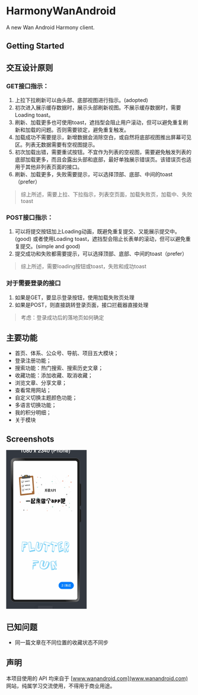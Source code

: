 # HarmonyWanAndroid

A new Wan Android Harmony client.

## Getting Started


## 交互设计原则
### GET接口指示：
1. 上拉下拉刷新可以由头部、底部视图进行指示。(adopted)
2. 初次进入展示缓存数据时，展示头部刷新视图。不展示缓存数据时，需要Loading toast。
3. 刷新、加载更多也可使用toast，遮挡型会阻止用户滚动，但可以避免重复刷新和加载的问题。否则需要锁定，避免重复触发。
4. 加载成功不需要提示，新增数据会消除空白，或自然将底部视图推出屏幕可见区。列表无数据需要有空视图提示。
5. 初次加载出错，需要重试按钮。不宜作为列表的空视图，需要避免触发列表的底部加载更多，而且会露出头部和底部，最好单独展示错误页。该错误页也适用于其他非列表页面的接口。
6. 刷新、加载更多，失败需要提示，可以选择顶部、底部、中间的toast（prefer）
>综上所述，需要上拉、下拉指示，列表空页面，加载失败页，加载中、失败toast

### POST接口指示：
1. 可以将提交按钮加上Loading动画，既避免重复提交、又能展示提交中。(good)
   或者使用Loading toast，遮挡型会阻止长表单的滚动，但可以避免重复提交。(simple and good)
2. 提交成功和失败都需要提示，可以选择顶部、底部、中间的toast（prefer）
>综上所述，需要loading按钮或toast，失败和成功toast


### 对于需要登录的接口
1. 如果是GET，要显示登录按钮，使用加载失败页处理
2. 如果是POST，则直接跳转登录页面，接口拦截器直接处理
>考虑：登录成功后的落地页如何确定

## 主要功能

* 首页、体系、公众号、导航、项目五大模块；
* 登录注册功能；
* 搜索功能：热门搜索、搜索历史文章；
* 收藏功能：添加收藏、取消收藏；
* 浏览文章、分享文章；
* 查看常用网站；
* 自定义切换主题颜色功能；
* 多语言切换功能；
* 我的积分明细；
* 关于模块


## Screenshots

![](screenshots/1.gif)

## 已知问题
* 同一篇文章在不同位置的收藏状态不同步


## 声明
本项目使用的 API 均来自于 [www.wanandroid.com](www.wanandroid.com) 网站，纯属学习交流使用，不得用于商业用途。
